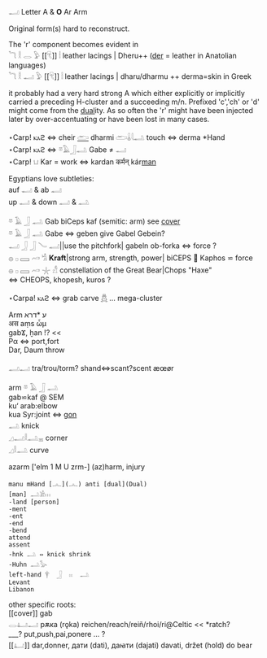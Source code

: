 𓂝 Letter A & **O** Ar Arm  

Original form(s) hard to reconstruct.  

The 'r' component becomes evident in  
𓆓 𓎛 𓂋 𓅱 [[𓄛]] 𓏪  leather lacings | Dheru++ ([der](𓄛) = leather in Anatolian languages)  
𓆓 𓎛 𓂝 𓅱 [[𓄛]] 𓏪  leather lacings | dharu/dharmu ++ derma=skin in Greek  

it probably had a very hard strong A which either explicitly or implicitly carried a preceding H-cluster and a succeeding m/n. Prefixed 'c','ch' or 'd' might come from the [dual](Dual)ity. As so often the 'r' might have been injected later by over-accentuating or have been lost in many cases.  

⋆Carp! ⲕⲁϩ ⇔ cheir [𓂧](𓂧) dharmi 𓂧𓏇𓇋𓂢 touch ⇔ derma *Hand  
⋆Carp! ⲕⲁϩ ⇔ 𓎼𓄿𓃀𓂢 Gabe ≠ 𓂝  
⋆Carp! 𓂓 Kar = work ⇔ kardan कर्मन् kár[man](Menge)  

Egyptians love subtleties:  
auf 𓂝 & ab 𓂣  
up 𓂝 & down 𓂣 & 𓂢  

𓎼 𓄿 𓃀 𓂢 Gab biCeps kaf (semitic: arm) see [cover](cover)  
𓎼 𓄿 𓃀 𓂢 Gabe ⇔ geben give Gabel Gebein?  
𓂝 𓃀 𓃀 𓄏 𓂣||use the pitchfork| gabeln ob-forka  ⇔ force ?  
𓐍 𓊪 𓈙 𓄗 𓀜 **Kraft**|strong arm, strength, power| biCEPS 💪  Kaphos ⋍ force  
𓐍 𓊪 𓈙 𓄗 𓇼 𓀭 constellation of the Great Bear|Chops "Haxe"  
 ⇔ CHEOPS, khopesh, kuros ?  

⋆Carpa! ⲕⲁϩ ⇔ grab carve [𓆣](𓆣) …  mega-cluster  





Arm ע *דרא  
अस aṃs ὦμ  
gabϪ, ḫan !? <<  
Pα ⇔ port,fort  
Dar, Daum throw  


𓂣𓂝 tra/trou/torm? shand⇔scant?scent æœør  

 arm   𓎼  𓄿  𓃀  𓂢  
gab⋍kaf @ SEM  
ku‘ arab:elbow  
kua Syr:joint ⇔ [gon](gon)  
𓂢 knick  
𓈎𓂝𓎛𓂢𓈇  corner  
𓈎𓎛𓂢 curve  

azarm ['elm 1 M U zrm-] (az)harm, injury  

```  
manu mHand [𓂜](𓂜) anti [dual](Dual)  
[man] 𓂢𓀀𓏥  
-land [person]  
-ment  
-ent  
-end  
-bend  
attend  
assent  
-hnk 𓂢 ⇔ knick shrink  
-Huhn 𓂢𓅭  
left-hand 𓋁  𓃀  𓏮  𓂢  
Levant  
Libanon  
```  

other specific roots:  
[[cover]] gab  
𓂋𓂞𓂝 рѫка (rǫka) 	reichen/reach/reiñ/rhoi/ri@Celtic  << *ratch?  
___? put,push,pai,ponere ... ?  
[[𓂞]] dar,donner, дати (dati), даꙗти (dajati) davati, držet (hold) do bear  